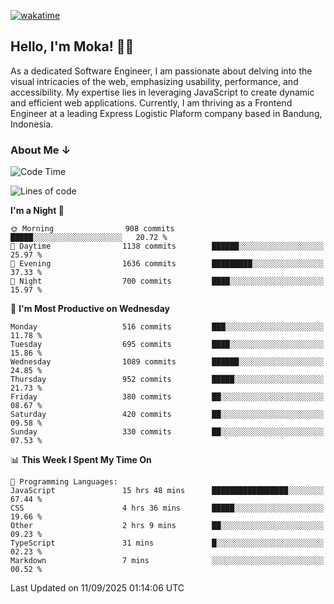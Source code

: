 [![wakatime](https://wakatime.com/badge/user/af9abd23-dba3-4dbe-973c-b045a9417a55.svg?style=social)](https://wakatime.com/@af9abd23-dba3-4dbe-973c-b045a9417a55)
## Hello, I'm Moka! 👋🏼


As a dedicated Software Engineer, I am passionate about delving into the visual intricacies of the web, emphasizing usability, performance, and accessibility. My expertise lies in leveraging JavaScript to create dynamic and efficient web applications. Currently, I am thriving as a Frontend Engineer at a leading Express Logistic Plaform company based in Bandung, Indonesia.

### About Me ↓

<!--START_SECTION:waka-->
![Code Time](http://img.shields.io/badge/Code%20Time-12%2C581%20hrs%2029%20mins-blue)

![Lines of code](https://img.shields.io/badge/From%20Hello%20World%20I%27ve%20Written-9.9%20million%20lines%20of%20code-blue)

**I'm a Night 🦉** 

```text
🌞 Morning                908 commits         █████░░░░░░░░░░░░░░░░░░░░   20.72 % 
🌆 Daytime                1138 commits        ██████░░░░░░░░░░░░░░░░░░░   25.97 % 
🌃 Evening                1636 commits        █████████░░░░░░░░░░░░░░░░   37.33 % 
🌙 Night                  700 commits         ████░░░░░░░░░░░░░░░░░░░░░   15.97 % 
```
📅 **I'm Most Productive on Wednesday** 

```text
Monday                   516 commits         ███░░░░░░░░░░░░░░░░░░░░░░   11.78 % 
Tuesday                  695 commits         ████░░░░░░░░░░░░░░░░░░░░░   15.86 % 
Wednesday                1089 commits        ██████░░░░░░░░░░░░░░░░░░░   24.85 % 
Thursday                 952 commits         █████░░░░░░░░░░░░░░░░░░░░   21.73 % 
Friday                   380 commits         ██░░░░░░░░░░░░░░░░░░░░░░░   08.67 % 
Saturday                 420 commits         ██░░░░░░░░░░░░░░░░░░░░░░░   09.58 % 
Sunday                   330 commits         ██░░░░░░░░░░░░░░░░░░░░░░░   07.53 % 
```


📊 **This Week I Spent My Time On** 

```text
💬 Programming Languages: 
JavaScript               15 hrs 48 mins      █████████████████░░░░░░░░   67.44 % 
CSS                      4 hrs 36 mins       █████░░░░░░░░░░░░░░░░░░░░   19.66 % 
Other                    2 hrs 9 mins        ██░░░░░░░░░░░░░░░░░░░░░░░   09.23 % 
TypeScript               31 mins             █░░░░░░░░░░░░░░░░░░░░░░░░   02.23 % 
Markdown                 7 mins              ░░░░░░░░░░░░░░░░░░░░░░░░░   00.52 % 
```


 Last Updated on 11/09/2025 01:14:06 UTC
<!--END_SECTION:waka-->
